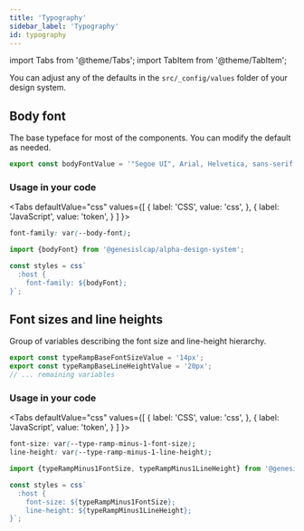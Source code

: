 ```yaml
---
title: 'Typography'
sidebar_label: 'Typography'
id: typography
---
```


import Tabs from '@theme/Tabs';
import TabItem from '@theme/TabItem';

You can adjust any of the defaults in the `src/_config/values` folder of your design system.

## Body font

The base typeface for most of the components. You can modify the default as needed.

```ts
export const bodyFontValue = '"Segoe UI", Arial, Helvetica, sans-serif';
```

### Usage in your code

<Tabs
  defaultValue="css"
  values={[
    { label: 'CSS', value: 'css', },
    { label: 'JavaScript', value: 'token', }
  ]
}>
<TabItem value="css">

```css
font-family: var(--body-font);
```

</TabItem>
<TabItem value="token">

```ts
import {bodyFont} from '@genesislcap/alpha-design-system';

const styles = css`
  :host {
    font-family: ${bodyFont};
}`;
```

</TabItem>
</Tabs>

## Font sizes and line heights

Group of variables describing the font size and line-height hierarchy.

```ts
export const typeRampBaseFontSizeValue = '14px';
export const typeRampBaseLineHeightValue = '20px';
// ... remaining variables
```

### Usage in your code

<Tabs
  defaultValue="css"
  values={[
    { label: 'CSS', value: 'css', },
    { label: 'JavaScript', value: 'token', }
  ]
}>
<TabItem value="css">

```css
font-size: var(--type-ramp-minus-1-font-size);
line-height: var(--type-ramp-minus-1-line-height);
```

</TabItem>
<TabItem value="token">

```ts
import {typeRampMinus1FontSize, typeRampMinus1LineHeight} from '@genesislcap/alpha-design-system';

const styles = css`
  :host {
    font-size: ${typeRampMinus1FontSize};
    line-height: ${typeRampMinus1LineHeight};
}`;
```

</TabItem>
</Tabs>

<typography-tokens></typography-tokens>